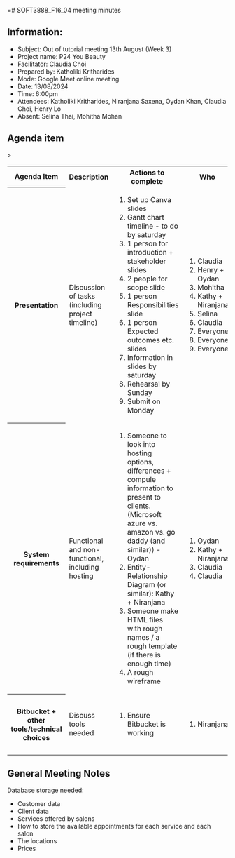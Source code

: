 =# SOFT3888_F16_04 meeting minutes

## Information:
- Subject: Out of tutorial meeting 13th August (Week 3)
- Project name: P24 You Beauty
- Facilitator: Claudia Choi
- Prepared by: Katholiki Kritharides
- Mode: Google Meet online meeting
- Date: 13/08/2024
- Time: 6:00pm
- Attendees: Katholiki Kritharides, Niranjana Saxena, Oydan Khan, Claudia Choi, Henry Lo
- Absent: Selina Thai, Mohitha Mohan

## Agenda item

<table>

<tr>
    <th> Agenda Item </th>
    <th> Description </th>
    <th> Actions to complete </th>
    <th> Who </th>>
    <th> Notes/decisions </th>
</tr>

<tr>
    <th> Presentation</th>
    <td> Discussion of tasks (including project timeline) </td>
    <td> <ol>
        <li>Set up Canva slides</li>
        <li>Gantt chart timeline - to do by saturday</li>
        <li>1 person for introduction + stakeholder slides</li>
        <li>2 people for scope slide</li>
        <li>1 person Responsibilities slide</li>
        <li>1 person Expected outcomes etc. slides</li>
        <li>Information in slides by saturday</li>
        <li>Rehearsal by Sunday</li>
        <li>Submit on Monday</li>
    </ol>
 </td>
    <td> <ol>
        <li>Claudia</li>
        <li>Henry + Oydan</li>
        <li>Mohitha</li>
        <li>Kathy + Niranjana</li>
        <li>Selina</li>
        <li>Claudia</li>
        <li>Everyone</li>
        <li>Everyone</li>
        <li>Everyone</li>
    </ol>
    </td>
    <td> </td>
</tr>

<tr>
    <th> System requirements</th>
    <td> Functional and non-functional, including hosting</td>
    <td> <ol>
        <li>Someone to look into hosting options, differences + compule information to present to clients. (Microsoft azure vs. amazon vs. go daddy (and similar)) - Oydan</li>
        <li>Entity-Relationship Diagram 
        (or similar): Kathy + Niranjana</li>
        <li>Someone make HTML files with rough names / a rough template (if there is enough time) </li>
        <li>A rough wireframe</li>
    </ol>
 </td>
    <td> <ol>
        <li>Oydan</li>
        <li>Kathy + Niranjana</li>
        <li>Claudia</li>
        <li>Claudia</li>
    </ol>
    </td>
    <td> <ul>
        <li>Database (SQL)</li>
        <li>Hosting (find a few options for clients to choose from)</li>
        <li>Cloud based solution</li>
        <li>Azure, possibly? (Has a free trial)</li>
    </ul> </td>
</tr>

<tr>
    <th> Bitbucket + other tools/technical choices </th>
    <td> Discuss tools needed </td>
    <td> <ol>
        <li>Ensure Bitbucket is working</li>
    </ol> </td>
    <td> <ol>
        <li>Niranjana</li>
    </ol> </td>
    <td> <ul>
        <li>Python + Django</li>
        <li>Lucidchart</li>
        <li>Replit</li>
        <li>Jira</li>
    </ul>

</td>
</tr>

</table>

## General Meeting Notes

Database storage needed:
- Customer data
- Client data
- Services offered by salons
- How to store the available appointments for each service and each salon
- The locations
- Prices